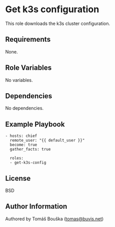 Get k3s configuration
=====================

This role downloads the k3s cluster configuration.

Requirements
------------

None.

Role Variables
--------------

No variables.

Dependencies
------------

No dependencies.

Example Playbook
----------------

```
- hosts: chief
  remote_user: "{{ default_user }}"
  become: true
  gather_facts: true

  roles:
  - get-k3s-config
```

License
-------

BSD

Author Information
------------------

Authored by Tomáš Bouška (tomas@buvis.net)
